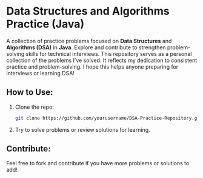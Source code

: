 # Data Structures and Algorithms Practice (Java)

A collection of practice problems focused on **Data Structures** and **Algorithms (DSA)** in **Java**. Explore and contribute to strengthen problem-solving skills for technical interviews. 
This repository serves as a personal collection of the problems I’ve solved. It reflects my dedication to consistent practice and problem-solving. I hope this helps anyone preparing for interviews or learning DSA!

<!-- ## Problem Categories:
- **Arrays:** 50+ problems
- **Linked Lists:** 30+ problems
- **Trees:** 40+ problems
- **Graphs:** 25+ problems
- **Dynamic Programming:** 15+ problems
- **Sorting & Searching:** 20+ problems
- **Mathematical Algorithms:** 10+ problems
- **Recursion & Backtracking:** 15+ problems
- **Greedy Algorithms:** 10+ problems -->

## How to Use:
1. Clone the repo:
   ```bash
   git clone https://github.com/yourusername/DSA-Practice-Repository.git
   ```
2. Try to solve problems or review solutions for learning.

## Contribute:

Feel free to fork and contribute if you have more problems or solutions to add!
